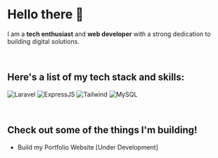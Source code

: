 
# Hello there 👋

I am a **tech enthusiast** and **web developer** with a strong dedication to building digital solutions.


<br>

## Here's a list of my tech stack and skills:

![Laravel](https://img.shields.io/badge/-Laravel-red?style=for-the-badge)
![ExpressJS](https://img.shields.io/badge/-ExpressJS-Green?style=for-the-badge)
![Tailwind](https://img.shields.io/badge/-Tailwind-blue?style=for-the-badge)
![MySQL](https://img.shields.io/badge/-mysql-white?style=for-the-badge)

<br>

## Check out some of the things I'm building!

- Build my Portfolio Website [Under Development]

<!--
**agilhz/agilhz** is a ✨ _special_ ✨ repository because its `README.md` (this file) appears on your GitHub profile.

Here are some ideas to get you started:

- 🔭 I’m currently working on ...
- 🌱 I’m currently learning ...
- 👯 I’m looking to collaborate on ...
- 🤔 I’m looking for help with ...
- 💬 Ask me about ...
- 📫 How to reach me: ...
- 😄 Pronouns: ...
- ⚡ Fun fact: ...
-->
